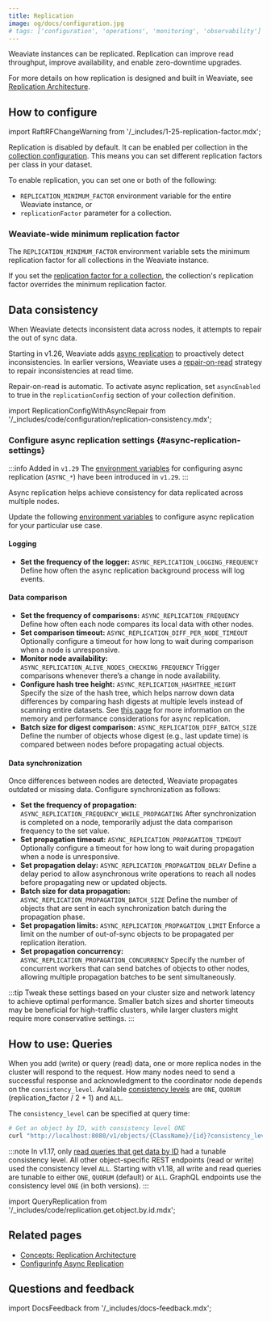 ```yaml
---
title: Replication
image: og/docs/configuration.jpg
# tags: ['configuration', 'operations', 'monitoring', 'observability']
---
```


Weaviate instances can be replicated. Replication can improve read throughput, improve availability, and enable zero-downtime upgrades.

For more details on how replication is designed and built in Weaviate, see [Replication Architecture](../concepts/replication-architecture/index.md).

## How to configure

import RaftRFChangeWarning from '/\_includes/1-25-replication-factor.mdx';

<RaftRFChangeWarning/>

Replication is disabled by default. It can be enabled per collection in the [collection configuration](../manage-collections/multi-node-setup.mdx#replication-settings). This means you can set different replication factors per class in your dataset.

To enable replication, you can set one or both of the following:

- `REPLICATION_MINIMUM_FACTOR` environment variable for the entire Weaviate instance, or
- `replicationFactor` parameter for a collection.

### Weaviate-wide minimum replication factor

The `REPLICATION_MINIMUM_FACTOR` environment variable sets the minimum replication factor for all collections in the Weaviate instance.

If you set the [replication factor for a collection](#replication-factor-for-a-collection), the collection's replication factor overrides the minimum replication factor.


## Data consistency

When Weaviate detects inconsistent data across nodes, it attempts to repair the out of sync data.

Starting in v1.26, Weaviate adds [async replication](../concepts/replication-architecture/consistency.md#async-replication) to proactively detect inconsistencies. In earlier versions, Weaviate uses a [repair-on-read](../concepts/replication-architecture/consistency.md#repair-on-read) strategy to repair inconsistencies at read time.

Repair-on-read is automatic. To activate async replication, set `asyncEnabled` to true in the `replicationConfig` section of your collection definition.

import ReplicationConfigWithAsyncRepair from '/\_includes/code/configuration/replication-consistency.mdx';

<ReplicationConfigWithAsyncRepair />

### Configure async replication settings {#async-replication-settings}

:::info Added in `v1.29`
The [environment variables](/docs/weaviate/config-refs/env-vars#async-replication) for configuring async replication (`ASYNC_*`) have been introduced in `v1.29`.
:::

Async replication helps achieve consistency for data replicated across multiple nodes.

Update the following [environment variables](/docs/weaviate/config-refs/env-vars#async-replication) to configure async replication for your particular use case.

#### Logging

- **Set the frequency of the logger:** `ASYNC_REPLICATION_LOGGING_FREQUENCY`
  Define how often the async replication background process will log events.

#### Data comparison

- **Set the frequency of comparisons:** `ASYNC_REPLICATION_FREQUENCY`
  Define how often each node compares its local data with other nodes.
- **Set comparison timeout:** `ASYNC_REPLICATION_DIFF_PER_NODE_TIMEOUT`
  Optionally configure a timeout for how long to wait during comparison when a node is unresponsive.
- **Monitor node availability:** `ASYNC_REPLICATION_ALIVE_NODES_CHECKING_FREQUENCY`
  Trigger comparisons whenever there’s a change in node availability.
- **Configure hash tree height:** `ASYNC_REPLICATION_HASHTREE_HEIGHT`
  Specify the size of the hash tree, which helps narrow down data differences by comparing hash digests at multiple levels instead of scanning entire datasets. See [this page](../concepts/replication-architecture/consistency.md#memory-and-performance-considerations-for-async-replication) for more information on the memory and performance considerations for async replication.
- **Batch size for digest comparison:** `ASYNC_REPLICATION_DIFF_BATCH_SIZE`
  Define the number of objects whose digest (e.g., last update time) is compared between nodes before propagating actual objects.

#### Data synchronization

Once differences between nodes are detected, Weaviate propagates outdated or missing data. Configure synchronization as follows:

- **Set the frequency of propagation:** `ASYNC_REPLICATION_FREQUENCY_WHILE_PROPAGATING`
  After synchronization is completed on a node, temporarily adjust the data comparison frequency to the set value.
- **Set propagation timeout:** `ASYNC_REPLICATION_PROPAGATION_TIMEOUT`
  Optionally configure a timeout for how long to wait during propagation when a node is unresponsive.
- **Set propagation delay:** `ASYNC_REPLICATION_PROPAGATION_DELAY`
  Define a delay period to allow asynchronous write operations to reach all nodes before propagating new or updated objects.
- **Batch size for data propagation:** `ASYNC_REPLICATION_PROPAGATION_BATCH_SIZE`
  Define the number of objects that are sent in each synchronization batch during the propagation phase.
- **Set propagation limits:** `ASYNC_REPLICATION_PROPAGATION_LIMIT`
  Enforce a limit on the number of out-of-sync objects to be propagated per replication iteration.
- **Set propagation concurrency:** `ASYNC_REPLICATION_PROPAGATION_CONCURRENCY`
  Specify the number of concurrent workers that can send batches of objects to other nodes, allowing multiple propagation batches to be sent simultaneously.

:::tip
Tweak these settings based on your cluster size and network latency to achieve optimal performance. Smaller batch sizes and shorter timeouts may be beneficial for high-traffic clusters, while larger clusters might require more conservative settings.
:::

## How to use: Queries

When you add (write) or query (read) data, one or more replica nodes in the cluster will respond to the request. How many nodes need to send a successful response and acknowledgment to the coordinator node depends on the `consistency_level`. Available [consistency levels](../concepts/replication-architecture/consistency.md) are `ONE`, `QUORUM` (replication_factor / 2 + 1) and `ALL`.

The `consistency_level` can be specified at query time:

```bash
# Get an object by ID, with consistency level ONE
curl "http://localhost:8080/v1/objects/{ClassName}/{id}?consistency_level=ONE"
```

:::note
In v1.17, only [read queries that get data by ID](../manage-objects/read.mdx#get-an-object-by-id) had a tunable consistency level. All other object-specific REST endpoints (read or write) used the consistency level `ALL`. Starting with v1.18, all write and read queries are tunable to either `ONE`, `QUORUM` (default) or `ALL`. GraphQL endpoints use the consistency level `ONE` (in both versions).
:::

import QueryReplication from '/\_includes/code/replication.get.object.by.id.mdx';

<QueryReplication/>

## Related pages

- [Concepts: Replication Architecture](../concepts/replication-architecture/index.md)
- [Configurinfg Async Replication](./async-rep.md)

## Questions and feedback

import DocsFeedback from '/\_includes/docs-feedback.mdx';

<DocsFeedback/>
